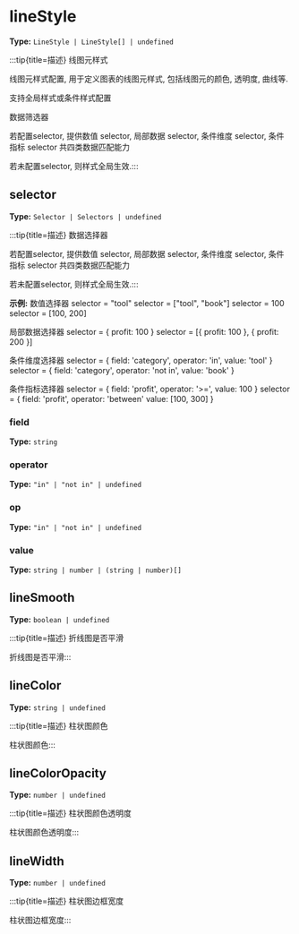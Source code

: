 # lineStyle

**Type:** `LineStyle | LineStyle[] | undefined`

:::tip{title=描述}
线图元样式



线图元样式配置, 用于定义图表的线图元样式, 包括线图元的颜色, 透明度, 曲线等.

支持全局样式或条件样式配置

数据筛选器

若配置selector, 提供数值 selector, 局部数据 selector, 条件维度 selector, 条件指标 selector 共四类数据匹配能力

若未配置selector, 则样式全局生效.:::


 


## selector

**Type:** `Selector | Selectors | undefined`

:::tip{title=描述}
数据选择器



若配置selector, 提供数值 selector, 局部数据 selector, 条件维度 selector, 条件指标 selector 共四类数据匹配能力

若未配置selector, 则样式全局生效.:::


 

**示例:**
数值选择器
selector = "tool"
selector = ["tool", "book"]
selector = 100
selector = [100, 200]

局部数据选择器
selector = { profit: 100 }
selector = [{ profit: 100 }, { profit: 200 }]

条件维度选择器
selector = {
field: 'category',
operator: 'in',
value: 'tool'
}
selector = {
field: 'category',
operator: 'not in',
value: 'book'
}

条件指标选择器
selector = {
field: 'profit',
operator: '>=',
value: 100
}
selector = {
field: 'profit',
operator: 'between'
value: [100, 300]
}


 


### field

**Type:** `string`

### operator

**Type:** `"in" | "not in" | undefined`

### op

**Type:** `"in" | "not in" | undefined`

### value

**Type:** `string | number | (string | number)[]`

## lineSmooth

**Type:** `boolean | undefined`

:::tip{title=描述}
折线图是否平滑



折线图是否平滑:::


 

## lineColor

**Type:** `string | undefined`

:::tip{title=描述}
柱状图颜色



柱状图颜色:::


 

## lineColorOpacity

**Type:** `number | undefined`

:::tip{title=描述}
柱状图颜色透明度



柱状图颜色透明度:::


 

## lineWidth

**Type:** `number | undefined`

:::tip{title=描述}
柱状图边框宽度



柱状图边框宽度:::


 

